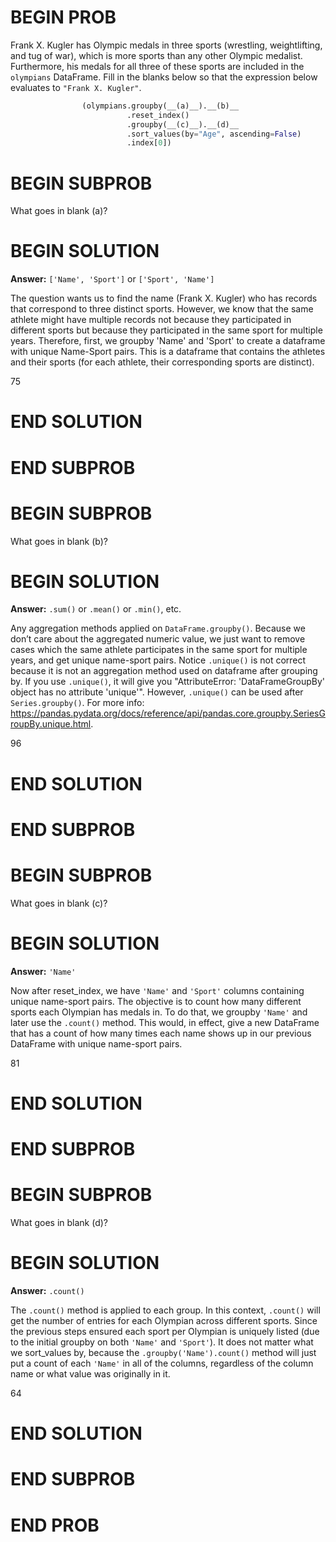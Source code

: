 # BEGIN PROB

Frank X. Kugler has Olympic medals in three sports (wrestling,
weightlifting, and tug of war), which is more sports than any other
Olympic medalist. Furthermore, his medals for all three of these sports
are included in the `olympians` DataFrame. Fill in the blanks below so
that the expression below evaluates to `"Frank X. Kugler"`.

```py
                (olympians.groupby(__(a)__).__(b)__
                          .reset_index()
                          .groupby(__(c)__).__(d)__
                          .sort_values(by="Age", ascending=False)
                          .index[0])
``` 


# BEGIN SUBPROB
What goes in blank (a)?

# BEGIN SOLUTION

**Answer:** `['Name', 'Sport']` or `['Sport', 'Name']`

The question wants us to find the name (Frank X. Kugler) who has records that correspond to three distinct sports. However, we know that the same athlete might have multiple records not because they participated in different sports but because they participated in the same sport for multiple years. Therefore, first, we groupby 'Name' and 'Sport' to create a dataframe with unique Name-Sport pairs. This is a dataframe that contains the athletes and their sports (for each athlete, their corresponding sports are distinct). 

<average>75</average>

# END SOLUTION

# END SUBPROB

# BEGIN SUBPROB
What goes in blank (b)?

# BEGIN SOLUTION

**Answer:** `.sum()` or `.mean()` or `.min()`, etc. 

Any aggregation methods applied on `DataFrame.groupby()`. Because we don’t care about the aggregated numeric value, we just want to remove cases which the same athlete participates in the same sport for multiple years, and get unique name-sport pairs. Notice `.unique()` is not correct because it is not an aggregation method used on dataframe after grouping by. If you use `.unique()`, it will give you "AttributeError: 'DataFrameGroupBy' object has no attribute 'unique'". However, `.unique()` can be used after `Series.groupby()`. For more info: <https://pandas.pydata.org/docs/reference/api/pandas.core.groupby.SeriesGroupBy.unique.html>.

<average>96</average>

# END SOLUTION

# END SUBPROB

# BEGIN SUBPROB
What goes in blank (c)?

# BEGIN SOLUTION

**Answer:** `'Name'`

Now after reset_index, we have `'Name'` and `'Sport'` columns containing unique name-sport pairs. The objective is to count how many different sports each Olympian has medals in. To do that, we groupby `'Name'` and later use the `.count()` method. This would, in effect, give a new DataFrame that has a count of how many times each name shows up in our previous DataFrame with unique name-sport pairs.

<average>81</average>

# END SOLUTION

# END SUBPROB

# BEGIN SUBPROB
What goes in blank (d)?

# BEGIN SOLUTION

**Answer:** `.count()`

The `.count()` method is applied to each group. In this context, `.count()` will get the number of entries for each Olympian across different sports. Since the previous steps ensured each sport per Olympian is uniquely listed (due to the initial groupby on both `'Name'` and `'Sport'`). It does not matter what we sort_values by, because the `.groupby('Name').count()` method will just put a count of each `'Name'` in all of the columns, regardless of the column name or what value was originally in it.

<average>64</average>

# END SOLUTION

# END SUBPROB

# END PROB